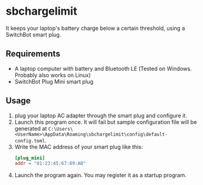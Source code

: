 # sbchargelimit
It keeps your laptop's battery charge below a certain threshold, using a SwitchBot smart plug.

## Requirements
- A laptop computer with battery and Bluetooth LE (Tested on Windows. Probably also works on Linux)
- SwitchBot Plug Mini smart plug

## Usage
1. plug your laptop AC adapter through the smart plug and configure it.
1. Launch this program once. It will fail but sample configuration file will be generated at `C:\Users\<UserName>\AppData\Roaming\sbchargelimit\config\default-config.toml`.
1. Write the MAC address of your smart plug like this:
    ```toml
    [plug_mini]
    addr = "01:23:45:67:89:AB"
    ```
1. Launch the program again. You may register it as a startup program.